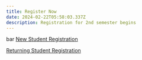 ```yaml
---
title: Register Now
date: 2024-02-22T05:58:03.337Z
description: Registration for 2nd semester begins
---
```

bar
<a class="bg-blue-500 hover:bg-blue-700 text-white font-bold py-2 px-4 rounded my-8" href="/registration_pages/register">New Student Registration</a>

<a class="bg-blue-500 hover:bg-blue-700 text-white font-bold py-2 px-4 rounded" href="/registration_pages/reregister">Returning Student Registration</a>
